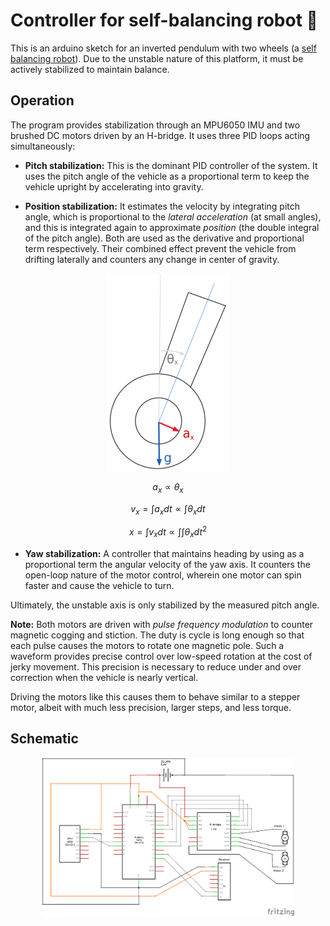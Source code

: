 # Controller for self-balancing robot :aerial_tramway:
This is an arduino sketch for an inverted pendulum with two wheels (a [self balancing robot](https://people.ece.cornell.edu/land/courses/ece4760/FinalProjects/f2015/dc686_nn233_hz263/final_project_webpage_v2/dc686_nn233_hz263/index.html)). Due to the unstable nature of this platform, it must be actively stabilized to maintain balance.

## Operation
The program provides stabilization through an MPU6050 IMU and two brushed DC motors driven by an H-bridge. It uses three PID loops acting simultaneously:

- __Pitch stabilization:__ This is the dominant PID controller of the system. It uses the pitch angle of the vehicle as a proportional term to keep the vehicle upright by accelerating into gravity. 

- __Position stabilization:__ It estimates the velocity by integrating pitch angle, which is proportional to the _lateral acceleration_ (at small angles), and this is integrated again to approximate _position_ (the double integral of the pitch angle). Both are used as the derivative and proportional term respectively. Their combined effect prevent the vehicle from drifting laterally and counters any change in center of gravity.  

<p align="center">
<img src="/diagram/small-angle.png">
</p>

$$ a_x \propto \theta_x $$

$$ v_x = \int{a_x}dt \propto \int{ \theta_x dt } $$

$$ x = \int{v_x}dt \propto \int{ \int{ \theta_x dt^2 } } $$

- __Yaw stabilization:__ A controller that maintains heading by using as a proportional term the angular velocity of the yaw axis. It counters the open-loop nature of the motor control, wherein one motor can spin faster and cause the vehicle to turn.

Ultimately, the unstable axis is only stabilized by the measured pitch angle. 

__Note:__ Both motors are driven with _pulse frequency modulation_ to counter magnetic cogging and stiction. The duty is cycle is long enough so that each pulse causes the motors to rotate one magnetic pole. Such a waveform provides precise control over low-speed rotation at the cost of jerky movement. This precision is necessary to reduce under and over correction when the vehicle is nearly vertical. 

Driving the motors like this causes them to behave similar to a stepper motor, albeit with much less precision, larger steps, and less torque.  

## Schematic   
<p align="center">
<img width="80%" src="/diagram/self-balance.png">
</p>
